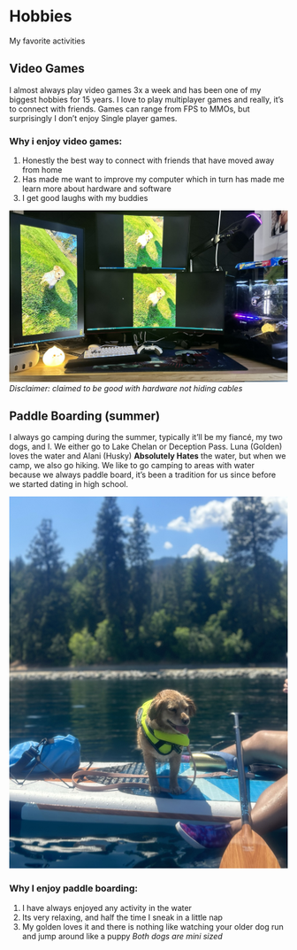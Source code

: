 # **Hobbies**
My favorite activities

## Video Games
I almost always play video games 3x a week and has been one of my biggest hobbies for 15 years. I love to play multiplayer games and really, it’s to connect with friends. Games can range from FPS to MMOs, but surprisingly I don’t enjoy Single player games.
### Why i enjoy video games:
1. Honestly the best way to connect with friends that have moved away from home
2. Has made me want to improve my computer which in turn has made me learn more about hardware and software
3. I get good laughs with my buddies

![PC](Setup.JPEG)
*Disclaimer: claimed to be good with hardware not hiding cables*

## Paddle Boarding (summer)
I always go camping during the summer, typically it’ll be my fiancé, my two dogs, and I. We either go to Lake Chelan or Deception Pass. Luna (Golden) loves the water and Alani (Husky) **Absolutely Hates** the water, but when we camp, we also go hiking. We like to go camping to areas with water because we always paddle board, it’s been a tradition for us since before we started dating in high school.

![Happy Dog](LunaPaddleboard.jpeg)

### Why I enjoy paddle boarding:
1. I have always enjoyed any activity in the water
2. Its very relaxing, and half the time I sneak in a little nap 
3. My golden loves it and there is nothing like watching your older dog run and jump around like a puppy
   *Both dogs are mini sized*


